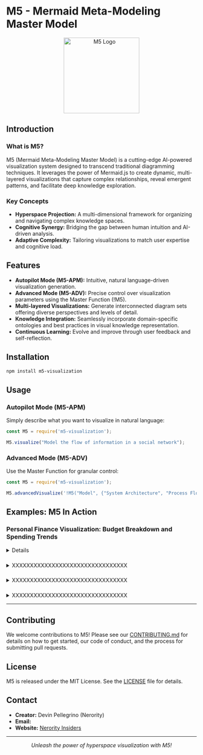 # M5 - Mermaid Meta-Modeling Master Model

<p align="center">
  <img src="path/to/m5_logo.png" alt="M5 Logo" width="200"/>
</p>

## Introduction

### What is M5?

M5 (Mermaid Meta-Modeling Master Model) is a cutting-edge AI-powered visualization system designed to transcend traditional diagramming techniques. It leverages the power of Mermaid.js to create dynamic, multi-layered visualizations that capture complex relationships, reveal emergent patterns, and facilitate deep knowledge exploration.

### Key Concepts

- **Hyperspace Projection:** A multi-dimensional framework for organizing and navigating complex knowledge spaces.
- **Cognitive Synergy:** Bridging the gap between human intuition and AI-driven analysis.
- **Adaptive Complexity:** Tailoring visualizations to match user expertise and cognitive load.

## Features

- **Autopilot Mode (M5-APM):** Intuitive, natural language-driven visualization generation.
- **Advanced Mode (M5-ADV):** Precise control over visualization parameters using the Master Function (!M5).
- **Multi-layered Visualizations:** Generate interconnected diagram sets offering diverse perspectives and levels of detail.
- **Knowledge Integration:** Seamlessly incorporate domain-specific ontologies and best practices in visual knowledge representation.
- **Continuous Learning:** Evolve and improve through user feedback and self-reflection.

## Installation

```bash
npm install m5-visualization
```

## Usage

### Autopilot Mode (M5-APM)

Simply describe what you want to visualize in natural language:

```javascript
const M5 = require('m5-visualization');

M5.visualize("Model the flow of information in a social network");
```

### Advanced Mode (M5-ADV)

Use the Master Function for granular control:

```javascript
const M5 = require('m5-visualization');

M5.advancedVisualize('!M5("Model", {"System Architecture", "Process Flow"}, {"Granularity: High"}, {"E-commerce Platform"})');
```

## Examples: M5 In Action

### Personal Finance Visualization: Budget Breakdown and Spending Trends

<details>

*This example demonstrates how M5 can help users understand their financial situation, track spending habits, and plan for the future.*

**M5:** Sounds good. First, we'll create a multi-layered visualization that offers both a high-level overview and detailed insights.

```mermaid
pie title Monthly Budget Allocation
    "Housing" : 30
    "Transportation" : 15
    "Food" : 15
    "Utilities" : 10
    "Entertainment" : 10
    "Savings" : 15
    "Miscellaneous" : 5
```

This high-level overview provides a quick glance at budget allocation across major categories. Now, let's dive deeper into each category and analyze spending trends.

```mermaid
graph TD
    subgraph Income
        I[Total Income] --> IS[Salary]
        I --> IB[Bonuses]
        I --> II[Investments]
    end

    subgraph Expenses
        E[Total Expenses] --> EH[Housing]
        E --> ET[Transportation]
        E --> EF[Food]
        E --> EU[Utilities]
        E --> EE[Entertainment]
        E --> EM[Miscellaneous]

        EH --> EHR[Rent/Mortgage]
        EH --> EHI[Insurance]
        EH --> EHM[Maintenance]

        ET --> ETC[Car Payment]
        ET --> ETG[Gas]
        ET --> ETM[Maintenance]
        ET --> ETP[Public Transport]

        EF --> EFG[Groceries]
        EF --> EFD[Dining Out]

        EU --> EUE[Electricity]
        EU --> EUW[Water]
        EU --> EUI[Internet]
        EU --> EUP[Phone]

        EE --> EEM[Movies/Shows]
        EE --> EEH[Hobbies]
        EE --> EET[Travel]

        EM --> EMC[Clothing]
        EM --> EMH[Healthcare]
        EM --> EME[Education]
    end

    subgraph Savings
        S[Total Savings] --> SE[Emergency Fund]
        S --> SR[Retirement]
        S --> SG[Short-term Goals]
        S --> SL[Long-term Goals]
    end

    I --> E
    I --> S

    classDef income fill:#a8d08d,stroke:#82b366;
    classDef expenses fill:#f8cecc,stroke:#b85450;
    classDef savings fill:#dae8fc,stroke:#6c8ebf;

    class I,IS,IB,II income;
    class E,EH,ET,EF,EU,EE,EM,EHR,EHI,EHM,ETC,ETG,ETM,ETP,EFG,EFD,EUE,EUW,EUI,EUP,EEM,EEH,EET,EMC,EMH,EME expenses;
    class S,SE,SR,SG,SL savings;
```

This detailed breakdown provides a comprehensive view of income sources, expense categories, and savings allocations. Now, let's analyze spending trends over time.

```mermaid
gantt
    title Monthly Spending Trends
    dateFormat  X
    axisFormat %s

    section Housing
    Rent/Mortgage    :a1, 0, 1500
    Insurance        :a2, 0, 200
    Maintenance      :a3, 0, 100

    section Transportation
    Car Payment      :b1, 0, 300
    Gas              :b2, 0, 150
    Maintenance      :b3, 0, 50
    Public Transport :b4, 0, 50

    section Food
    Groceries        :c1, 0, 400
    Dining Out       :c2, 0, 200

    section Utilities
    Electricity      :d1, 0, 100
    Water            :d2, 0, 50
    Internet         :d3, 0, 70
    Phone            :d4, 0, 80

    section Entertainment
    Movies/Shows     :e1, 0, 50
    Hobbies          :e2, 0, 100
    Travel           :e3, 0, 200

    section Miscellaneous
    Clothing         :f1, 0, 100
    Healthcare       :f2, 0, 150
    Education        :f3, 0, 50
```

To provide even more insights, let's visualize savings progress towards financial goals.

```mermaid
pie showData
    title Savings Goals Progress
    "Emergency Fund" : 75
    "Retirement" : 60
    "Vacation" : 40
    "New Car" : 25
    "Home Down Payment" : 10
```

### Key Insights:

1. Housing and transportation are the largest expense categories, accounting for 45% of the monthly budget.
2. There's a good balance between essential expenses and discretionary spending, with 15% allocated to savings.
3. The emergency fund is well-funded at 75% of the goal, but long-term savings for a home down payment need attention.
4. Dining out expenses are relatively high compared to grocery spending, suggesting an area for potential savings.

### Recommendations:

1. Consider reducing dining out expenses and redirecting those funds to boost long-term savings goals.
2. Explore ways to optimize transportation costs, such as carpooling or using public transport more frequently.
3. Increase contributions to the home down payment fund to align with long-term financial goals.
4. Review and potentially negotiate utility costs to find additional savings opportunities.

This multi-layered visualization provides a comprehensive view of personal finances, from high-level budget allocation to detailed spending trends and savings progress. Users can easily identify areas for improvement and track their progress towards financial goals.

M5's adaptive complexity allows users to start with the simple pie chart for a quick overview, then dive deeper into specific areas of interest. The system can also generate personalized recommendations based on spending patterns and financial goals, providing actionable insights for better financial management.

</details>

###

<details>
<summary>XXXXXXXXXXXXXXXXXXXXXXXXXXXXXXXX</summary>

</details>

###

<details>
<summary>XXXXXXXXXXXXXXXXXXXXXXXXXXXXXXXX</summary>

</details>

###

<details>
<summary>XXXXXXXXXXXXXXXXXXXXXXXXXXXXXXXX</summary>

</details>

---

## Contributing

We welcome contributions to M5! Please see our [CONTRIBUTING.md](CONTRIBUTING.md) for details on how to get started, our code of conduct, and the process for submitting pull requests.

## License

M5 is released under the MIT License. See the [LICENSE](LICENSE) file for details.

## Contact

- **Creator:** Devin Pellegrino (Nerority)
- **Email:** 
- **Website:** [Nerority Insiders](https://nerority.webflow.io/public/home)

---

<p align="center">
  <i>Unleash the power of hyperspace visualization with M5!</i>
</p>
